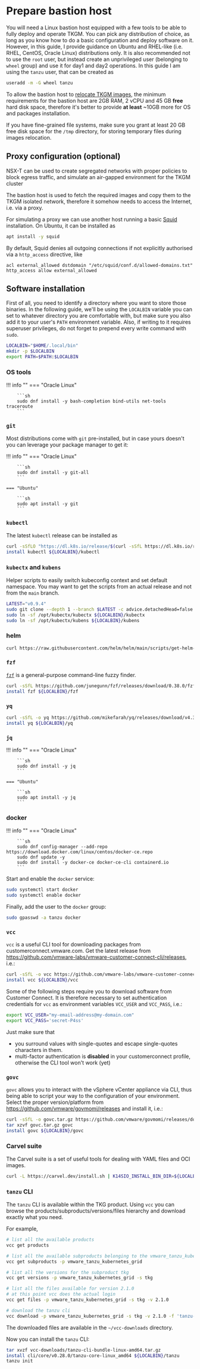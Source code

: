 # Prepare bastion host

You will need a Linux bastion host equipped with a few tools to be able to fully deploy and operate TKGM.
You can pick any distribution of choice, as long as you know how to do a basic configuration and deploy software on it.
However, in this guide, I provide guidance on Ubuntu and RHEL-like (i.e. RHEL, CentOS, Oracle Linux) distributions only.
It is also recommended not to use the `root` user, but instead create an unprivileged user (belonging to `wheel` group)
and use it for day1 and day2 operations.
In this guide I am using the `tanzu` user, that can be created as

```sh
useradd -m -G wheel tanzu
```

To allow the bastion host to [relocate TKGM images](./relocate-images.md), the minimum requirements for the bastion host are
2GB RAM, 2 vCPU and 45 GB **free** hard disk space, therefore it's better to provide **at least** ~10GB more for OS and packages installation.

If you have fine-grained file systems, make sure you grant at least 20 GB free disk space for the `/tmp` directory,
for storing temporary files during images relocation.

## Proxy configuration (optional)

NSX-T can be used to create segregated networks with proper policies to block egress traffic,
and simulate an air-gapped environment for the TKGM cluster

The bastion host is used to fetch the required images and copy them to the TKGM isolated network,
therefore it somehow needs to access the Internet, i.e. via a proxy.

For simulating a proxy we can use another host running a basic [Squid](http://www.squid-cache.org/) installation.
On Ubuntu, it can be installed as

```sh
apt install -y squid
```

By default, Squid denies all outgoing connections if not explicitly authorised via a `http_access` directive, like

```text
acl external_allowed dstdomain "/etc/squid/conf.d/allowed-domains.txt"
http_access allow external_allowed
```

## Software installation

First of all, you need to identify a directory where you want to store those binaries.
In the following guide, we'll be using the `LOCALBIN` variable you can set to whatever directory you are comfortable with,
but make sure you also add it to your user's `PATH` environment variable.
Also, if writing to it requires superuser privileges, do not forget to prepend every write command with `sudo`.

```sh
LOCALBIN="$HOME/.local/bin"
mkdir -p $LOCALBIN
export PATH=$PATH:$LOCALBIN
```

### OS tools

!!! info ""
    === "Oracle Linux"

        ```sh
        sudo dnf install -y bash-completion bind-utils net-tools traceroute
        ```

### `git`

Most distributions come with `git` pre-installed, but in case yours doesn't you can leverage your package manager to get it:

!!! info ""
    === "Oracle Linux"

        ```sh
        sudo dnf install -y git-all
        ```

    === "Ubuntu"

        ```sh
        sudo apt install -y git
        ```

### `kubectl`

The latest `kubectl` release can be installed as

```sh
curl -sSfLO "https://dl.k8s.io/release/$(curl -sSfL https://dl.k8s.io/release/stable.txt)/bin/linux/amd64/kubectl"
install kubectl ${LOCALBIN}/kubectl
```

### `kubectx` and `kubens`

Helper scripts to easily switch kubeconfig context and set default namespace.
You may want to get the scripts from an actual release and not from the `main` branch.

```sh
LATEST="v0.9.4"
sudo git clone --depth 1 --branch $LATEST -c advice.detachedHead=false https://github.com/ahmetb/kubectx /opt/kubectx
sudo ln -sf /opt/kubectx/kubectx ${LOCALBIN}/kubectx
sudo ln -sf /opt/kubectx/kubens ${LOCALBIN}/kubens
```

### helm

```sh
curl https://raw.githubusercontent.com/helm/helm/main/scripts/get-helm-3 | HELM_INSTALL_DIR=~/.local/bin bash
```

### `fzf`

[`fzf`](https://github.com/junegunn/fzf) is a general-purpose command-line fuzzy finder.

```sh
curl -sSfL https://github.com/junegunn/fzf/releases/download/0.38.0/fzf-0.38.0-linux_amd64.tar.gz | tar xzf -
install fzf ${LOCALBIN}/fzf
```

### `yq`

```sh
curl -sSfL -o yq https://github.com/mikefarah/yq/releases/download/v4.30.8/yq_linux_amd64
install yq ${LOCALBIN}/yq
```

### `jq`

!!! info ""
    === "Oracle Linux"

        ```sh
        sudo dnf install -y jq
        ```

    === "Ubuntu"

        ```sh
        sudo apt install -y jq
        ```

### docker

!!! info ""
    === "Oracle Linux"

        ```sh
        sudo dnf config-manager --add-repo https://download.docker.com/linux/centos/docker-ce.repo
        sudo dnf update -y
        sudo dnf install -y docker-ce docker-ce-cli containerd.io
        ```

Start and enable the `docker` service:

```sh
sudo systemctl start docker
sudo systemctl enable docker
```

Finally, add the user to the `docker` group:

```sh
sudo gpasswd -a tanzu docker
```

### `vcc`

`vcc` is a useful CLI tool for downloading packages from customerconnect.vmware.com.
Get the latest release from <https://github.com/vmware-labs/vmware-customer-connect-cli/releases>, i.e.:

```sh
curl -sSfL -o vcc https://github.com/vmware-labs/vmware-customer-connect-cli/releases/download/v1.1.2/vcc-linux-v1.1.2
install vcc ${LOCALBIN}/vcc
```

Some of the following steps require you to download software from Customer Connect.
It is therefore necessary to set authentication credentials for `vcc` as environment variables `VCC_USER` and `VCC_PASS`, i.e.:

```sh
export VCC_USER="my-email-address@my-domain.com"
export VCC_PASS='secret-P4ss'
```

Just make sure that

- you surround values with single-quotes and escape single-quotes characters in them.
- multi-factor authentication is **disabled** in your customerconnect profile, otherwise the CLI tool won't work (yet)

### `govc`

`govc` allows you to interact with the vSphere vCenter appliance via CLI, thus being able to script your way to the configuration of your environment.
Select the proper version/platform from <https://github.com/vmware/govmomi/releases> and install it, i.e.:

```sh
curl -sSfL -o govc.tar.gz https://github.com/vmware/govmomi/releases/download/v0.30.2/govc_Linux_x86_64.tar.gz
tar xzvf govc.tar.gz govc
install govc ${LOCALBIN}/govc
```

### Carvel suite

The Carvel suite is a set of useful tools for dealing with YAML files and OCI images.

```sh
curl -L https://carvel.dev/install.sh | K14SIO_INSTALL_BIN_DIR=${LOCALBIN} bash
```

### `tanzu` CLI

The `tanzu` CLI is available within the TKG product.
Using `vcc` you can browse the products/subproducts/versions/files hierarchy and download exactly what you need.

For example,

```sh
# list all the available products
vcc get products

# list all the available subproducts belonging to the vmware_tanzu_kubernetes_grid product
vcc get subproducts -p vmware_tanzu_kubernetes_grid

# list all the versions for the subproduct tkg
vcc get versions -p vmware_tanzu_kubernetes_grid -s tkg

# list all the files available for version 2.1.0
# at this point vcc does the actual login
vcc get files -p vmware_tanzu_kubernetes_grid -s tkg -v 2.1.0

# download the tanzu cli
vcc download -p vmware_tanzu_kubernetes_grid -s tkg -v 2.1.0 -f 'tanzu-cli-bundle-linux-amd64.tar.gz' --accepteula
```

The downloaded files are available in the `~/vcc-downloads` directory.

Now you can install the `tanzu` CLI:

```sh
tar xvzf vcc-downloads/tanzu-cli-bundle-linux-amd64.tar.gz
install cli/core/v0.28.0/tanzu-core-linux_amd64 ${LOCALBIN}/tanzu
tanzu init
```
